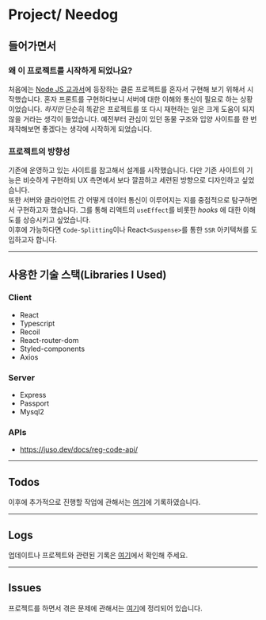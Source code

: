 # Project/ Needog

## 들어가면서

### 왜 이 프로젝트를 시작하게 되었나요?

처음에는 [Node JS 교과서](https://www.aladin.co.kr/shop/wproduct.aspx?ItemId=246391275)에 등장하는 클론 프로젝트를 혼자서 구현해 보기 위해서 시작했습니다. 혼자 프론트를 구현하다보니 서버에 대한 이해와 통신이 필요로 하는 상황이었습니다. _하지만_ 단순히 똑같은 프로젝트를 또 다시 재현하는 일은 크게 도움이 되지 않을 거라는 생각이 들었습니다. 예전부터 관심이 있던 동물 구조와 입양 사이트를 한 번 제작해보면 좋겠다는 생각에 시작하게 되었습니다.

### 프로젝트의 방향성

기존에 운영하고 있는 사이트를 참고해서 설계를 시작했습니다. 다만 기존 사이트의 기능은 비슷하게 구현하되 UX 측면에서 보다 깔끔하고 세련된 방향으로 디자인하고 싶었습니다. <br/>
또한 서버와 클라이언트 간 어떻게 데이터 통신이 이루어지는 지를 중점적으로 탐구하면서 구현하고자 했습니다. 그를 통해 리액트의 `useEffect`를 비롯한 _hooks_ 에 대한 이해도를 상승시키고 싶었습니다.<br/>
이후에 가능하다면 `Code-Splitting`이나 React`<Suspense>`를 통한 `SSR` 아키텍쳐를 도입하고자 합니다.

---

## 사용한 기술 스택(Libraries I Used)

### Client

- React
- Typescript
- Recoil
- React-router-dom
- Styled-components
- Axios

### Server

- Express
- Passport
- Mysql2

### APIs

- https://juso.dev/docs/reg-code-api/

---

## Todos

이후에 추가적으로 진행할 작업에 관해서는 [여기](./docs/todos.md)에 기록하였습니다.

---

## Logs

업데이트나 프로젝트와 관련된 기록은 [여기](./docs/logs.md)에서 확인해 주세요.

---

## Issues

프로젝트를 하면서 겪은 문제에 관해서는 [여기](./docs/issues.md)에 정리되어 있습니다.
